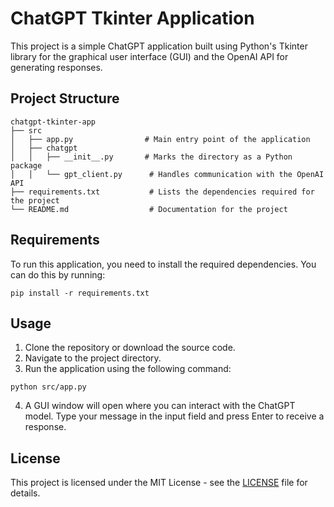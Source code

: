 # ChatGPT Tkinter Application

This project is a simple ChatGPT application built using Python's Tkinter library for the graphical user interface (GUI) and the OpenAI API for generating responses.

## Project Structure

```
chatgpt-tkinter-app
├── src
│   ├── app.py                # Main entry point of the application
│   ├── chatgpt
│   │   ├── __init__.py       # Marks the directory as a Python package
│   │   └── gpt_client.py      # Handles communication with the OpenAI API
├── requirements.txt           # Lists the dependencies required for the project
└── README.md                  # Documentation for the project
```

## Requirements

To run this application, you need to install the required dependencies. You can do this by running:

```
pip install -r requirements.txt
```

## Usage

1. Clone the repository or download the source code.
2. Navigate to the project directory.
3. Run the application using the following command:

```
python src/app.py
```

4. A GUI window will open where you can interact with the ChatGPT model. Type your message in the input field and press Enter to receive a response.

## License

This project is licensed under the MIT License - see the [LICENSE](LICENSE) file for details.